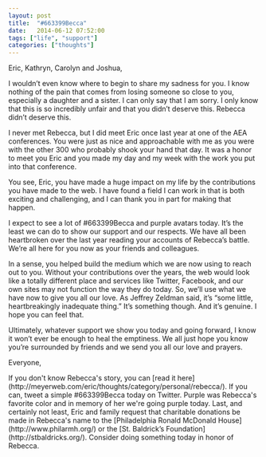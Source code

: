 ```yaml
---
layout: post
title:  "#663399Becca"
date:   2014-06-12 07:52:00
tags: ["life", "support"]
categories: ["thoughts"]
---
```


<p class="center f4 f3-ns mw6 mw7-ns ph3 ph5-ns measure lh-copy">
Eric, Kathryn, Carolyn and Joshua,
</p>
<p class="center f4 f3-ns mw6 mw7-ns ph3 ph5-ns measure lh-copy">
I wouldn’t even know where to begin to share my sadness for you. I know nothing of the pain that comes from losing someone so close to you, especially a daughter and a sister. I can only say that I am sorry. I only know that this is so incredibly unfair and that you didn’t deserve this. Rebecca didn’t deserve this.
</p>
<p class="center f4 f3-ns mw6 mw7-ns ph3 ph5-ns measure lh-copy">
I never met Rebecca, but I did meet Eric once last year at one of the AEA conferences. You were just as nice and approachable with me as you were with the other 300 who probably shook your hand that day. It was a honor to meet you Eric and you made my day and my week with the work you put into that conference.
</p>
<p class="center f4 f3-ns mw6 mw7-ns ph3 ph5-ns measure lh-copy">
You see, Eric, you have made a huge impact on my life by the contributions you have made to the web. I have found a field I can work in that is both exciting and challenging, and I can thank you in part for making that happen.
</p>
<p class="center f4 f3-ns mw6 mw7-ns ph3 ph5-ns measure lh-copy">
I expect to see a lot of #663399Becca and purple avatars today. It’s the least we can do to show our support and our respects. We have all been heartbroken over the last year reading your accounts of Rebecca’s battle. We’re all here for you now as your friends and colleagues.
</p>
<p class="center f4 f3-ns mw6 mw7-ns ph3 ph5-ns measure lh-copy">
In a sense, you helped build the medium which we are now using to reach out to you. Without your contributions over the years, the web would look like a totally different place and services like Twitter, Facebook, and our own sites may not function the way they do today. So, we’ll use what we have now to give you all our love. As Jeffrey Zeldman said, it’s “some little, heartbreakingly inadequate thing.” It’s something though. And it’s genuine. I hope you can feel that.
</p>
<p class="center f4 f3-ns mw6 mw7-ns ph3 ph5-ns measure lh-copy">
Ultimately, whatever support we show you today and going forward, I know it won’t ever be enough to heal the emptiness. We all just hope you know you’re surrounded by friends and we send you all our love and prayers.
</p>
<p class="center f4 f3-ns mw6 mw7-ns ph3 ph5-ns measure lh-copy">
Everyone,
</p>
<p class="center f4 f3-ns mw6 mw7-ns ph3 ph5-ns measure lh-copy">
If you don't know Rebecca's story, you can [read it here](http://meyerweb.com/eric/thoughts/category/personal/rebecca/). If you can, tweet a simple #663399Becca today on Twitter. Purple was Rebecca's favorite color and in memory of her we're going purple today. Last, and certainly not least, Eric and family request that charitable donations be made in Rebecca's name to the [Philadelphia Ronald McDonald House](http://www.philarmh.org/) or the [St. Baldrick’s Foundation](http://stbaldricks.org/). Consider doing something today in honor of Rebecca.
</p>